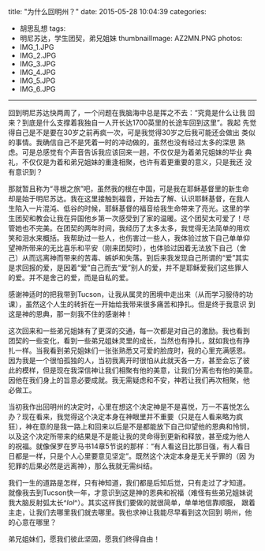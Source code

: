 title: "为什么回明州？"
date: 2015-05-28 10:04:39
categories:
- 胡思乱想
tags:
- 明尼苏达，学生团契，弟兄姐妹
thumbnailImage: AZ2MN.PNG
photos:
- IMG_1.JPG
- IMG_2.JPG
- IMG_3.JPG
- IMG_4.JPG
- IMG_5.JPG
- IMG_6.JPG
---

回到明尼苏达快两周了，一个问题在我脑海中总是挥之不去：“究竟是什么让我
回来？到底是什么支撑着我独自一人开长达1700英里的长途车回到这里”。我起
先觉得自己是不是要在30岁之前再疯一次，可是我觉得30岁之后我可能还会做出
类似的事情。我确信自己不是凭着一时的冲动做的，虽然也没有经过太多的深思
熟虑。可是总感觉有个声音告诉我应该回来一趟，不仅仅是为着弟兄姐妹的毕业
典礼，不仅仅是为着和弟兄姐妹的重逢相聚，也许有着更重要的意义，只是我还
没有意识到？

那就暂且称为“寻根之旅”吧，虽然我的根在中国，可是我在耶稣基督里的新生命
却是始于明尼苏达。我在这里接触到福音，开始去了解、认识耶稣基督，在我人
生陷入一片混沌、低谷的时候，耶稣基督的福音给我生命带来了亮光。这里的学
生团契和教会让我在异国他乡第一次感受到了家的温暖。这个团契太可爱了！尽
管她也不完美。在团契的两年时间，我经历了太多太多，我觉得无法简单的用欢
笑和泪水来概括。我帮助过一些人，也伤害过一些人，我体验过放下自己单单仰
望神所带来的无比喜乐和平安（刚来团契时），也体验过因着无法放下自己（舍
己）从而远离神而带来的苦毒、嫉妒和失落。到后来我发现自己所谓的“爱”其实
是求回报的爱，是因着“爱”自己而去“爱”别人的爱，并不是耶稣爱我们这些罪人
的爱。并不是舍己的爱，而是自私的爱。

感谢神适时的把我带到Tucson，让我从属灵的困境中走出来（从而学习服侍的功
课），虽然这个人生的转折在一开始给我带来很多痛苦和挣扎。但是终于我意识
到这是神的恩典，那一刻我不住的感谢神！

这次回来和一些弟兄姐妹有了更深的交通，每一次都是对自己的激励。我也看到
团契的一些变化，看到一些弟兄姐妹灵里的成长，当然也有挣扎，就如我也有挣
扎一样。当我看到弟兄姐妹们一张张熟悉又可爱的脸庞时，我的心里充满感恩。
因为我是一个很怕孤独的人，当初我离开时很怕从此就天各一方，甚至会忘了彼
此的模样，但是现在我深信神让我们相聚有他的美意，让我们分离也有他的美意。
因他在我们身上的旨意必要成就。我无需疑虑和不安，神若让我们再次相聚，他
必做工。

当初我作出回明州的决定时，心里在想这个决定神是不是喜悦，万一不喜悦怎么
办？现在看来，我觉得这个决定本身在神眼里并不重要（只是在人看来略为疯
狂），神在意的是我一路上和回来以后是不是都能放下自己仰望他的恩典和怜悯，
以及这个决定所带来的结果是不是能让我的灵命得到更新和释放，甚至成为他人
的祝福。就像保罗在罗马书14章5节说的那样：“有人看这日比那日强，有人看日
日都是一样，只是个人心里要意见坚定”。既然这个决定本身是无关乎罪的（因
为犯罪的后果必然是远离神），那么我就无需纠结。

我们一生的道路是怎样，只有神知道，我们都是后知后觉，只有走过了才知道。
就像我去到Tucson快一年，才意识到这是神的恩典和祝福（难怪有些弟兄姐妹说
我大脑反射弧太长^_lol_^）。其实这样我们要做的就很简单，单单地信靠顺服，
跟着主走，让我们去哪里我们就去哪里。我也求神让我能尽早看到这次回到
明州，他的心意在哪里？

弟兄姐妹们，愿我们彼此坚固，愿我们终得自由！
